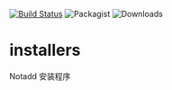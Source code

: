 [![Build Status](https://travis-ci.org/notadd/installers.svg?branch=master)](https://travis-ci.org/notadd/installers)
![Packagist](https://img.shields.io/packagist/v/notadd/installers.svg) 
![Downloads](https://img.shields.io/packagist/dt/notadd/installers.svg)

# installers
Notadd 安装程序
